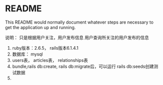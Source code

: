 # README

This README would normally document whatever steps are necessary to get the
application up and running.

说明：
  只是根据用户关注，用户发布信息
用户查询所关注的用户发布的信息



1. ruby版本：2.6.5， rails版本6.1.4.1
2. 数据库： mysql 
3. users表， articles表， relationships表
4. bundle,rails db:create, rails db:migrate后，可以运行 rails db:seeds创建测试数据
5. 

